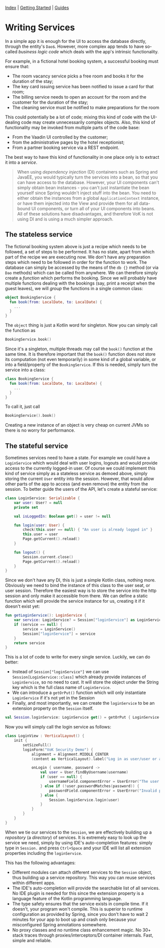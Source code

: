 [Index](index.html) | [Getting Started](gettingstarted.html) | [Guides](vok-guides.html)

# Writing Services

In a simple app it is enough for the UI to access the database directly, through
the entity's `Dao`s. However, more complex app tends to have so-called
*business logic code* which deals with the app's intrinsic functionality.

For example, in a fictional hotel booking system, a successful booking must ensure that:

* The room vacancy service picks a free room and books it for the duration of the stay;
* The key card issuing service has been notified to issue a card for that room;
* The billing service needs to open an account for the room and the customer for
  the duration of the stay;
* The cleaning service must be notified to make preparations for the room

This could potentially be a lot of code; mixing this kind of code with the UI-dealing code
may create unnecessarily complex objects. Also, this kind of functionality may be invoked
from multiple parts of the code base:

* From the Vaadin UI controlled by the customer;
* from the administrative pages by the hotel receptionist;
* From a partner booking service via a REST endpoint.

The best way to have this kind of functionality in one place only is to extract it into a *service*.

> When using *dependency injection* (DI) containers such as Spring and JavaEE, you would typically turn the
services into a bean, so that you can have access to the database. However, your UI components can't simply obtain bean
instances - you can't just instantiate the bean yourself since Spring wouldn't inject stuff into the bean.
You need to either obtain the instances from a global `ApplicationContext` instance, or have them injected into the View
and provide them for all data-bound UI components, or turn all of your UI components into beans. All of these solutions have
disadvantages, and therefore VoK is not using DI and is using a much simpler approach.

## The stateless service

The fictional booking system above is just a recipe which needs to be followed, a set of steps to be performed. It has no state, apart
from which part of the recipe we are executing now. We don't have any preparation steps which need to be followed in order
for the function to work. The database can simply be accessed by the means of the `db {}` method (or via `Dao` methods) which
can be called from anywhere. We can therefore simply create a *function* which performs the booking. Since we will probably
have multiple functions dealing with the bookings (say, print a receipt when the guest leaves), we will *group* the functions
in a single common class:

```kotlin
object BookingService {
  fun book(from: LocalDate, to: LocalDate) {
    ...
  }
}
```

The `object` thing is just a Kotlin word for singleton. Now you can simply call the function as

```kotlin
BookingService.book()
```

Since it's a singleton, multiple threads may call the `book()` function
at the same time. It is therefore important that the `book()` function does not store its computation (not even temporarily) in
some kind of a global variable, or into a field/property of the `BookingService`. If this is needed,
simply turn the service into a class:

```kotlin
class BookingService {
  fun book(from: LocalDate, to: LocalDate) {
    ...
  }
}
```

To call it, just call

```kotlin
BookingService().book()
```

Creating a new instance of an object is very cheap on current JVMs so there is no worry for performance.

## The stateful service

Sometimes services need to have a state. For example we could have a `LoginService` which would deal with user
logins, logouts and would provide access to the currently logged-in user.
Of course we could implement this kind of service simply as a stateless service as demoed above, simply storing
the current `User` entity into the session. However, that would allow other parts of the app to access
(and even remove) the entity from the session. To better guide the users of the API,
let's create a stateful service:

```kotlin
class LoginService: Serializable {
    var user: User? = null
    private set

    val isLoggedIn: Boolean get() = user != null

    fun login(user: User) {
        check(this.user == null) { "An user is already logged in" }
        this.user = user
        Page.getCurrent().reload()
    }

    fun logout() {
        Session.current.close()
        Page.getCurrent().reload()
    }
}
```

Since we don't have any DI, this is just a simple Kotlin class, nothing more. Obviously we need to bind
the instance of this class to the user seat, or user session. Therefore the easiest way is to store the service
into the http session and only make it accessible from there. We can define a static function which will
provide the service instance for us, creating it if it doesn't exist yet:

```kotlin
fun getLoginService(): LoginService {
    var service: LoginService? = Session["loginService"] as LoginService?
    if (service == null) {
        service = LoginService()
        Session["loginService"] = service
    }
    return service
}
```

This is a lot of code to write for every single service. Luckily, we can do better:

* Instead of `Session["loginService"]` we can use `Session[LoginService::class]` which already provide instances of `LoginService`, so no need to cast.
  It will store the object under the String key which is the full class name of `LoginService`.
* We can introduce a `getOrPut()` function which will only instantiate `LoginService` if it's not yet in the Session
* Finally, and most importantly, we can create the `loginService` to be an extension property on the `Session` itself.

```kotlin
val Session.loginService: LoginService get() = getOrPut { LoginService() }
```

Now you will simply call the login service as follows:

```kotlin
class LoginView : VerticalLayout() {
    init {
        setSizeFull()
        loginForm("VoK Security Demo") {
            alignment = Alignment.MIDDLE_CENTER
            (content as VerticalLayout).label("Log in as user/user or admin/admin")

            onLogin { username, password ->
                val user = User.findByUsername(username)
                if (user == null) {
                    usernameField.componentError = UserError("The user does not exist")
                } else if (!user.passwordMatches(password)) {
                    passwordField.componentError = UserError("Invalid password")
                } else {
                    Session.loginService.login(user)
                }
            }
        }
    }
}
```

When we tie our services to the `Session`, we are effectively building up a *repository* (a *directory*) of services.
It is extremely easy to look up the service we need, simply by using IDE's auto-completion features: simply type in
`Session.` and press `Ctrl+Space` and your IDE will list all extension properties including the `loginService`.

This has the following advantages:

* Different modules can attach different services to the `Session` object, thus building up a service repository. This way you can
  reuse services within different apps.
* The IDE's auto-completion will provide the searchable list of all services. No IDE plugin is needed for this since the extension property
  is a language feature of the Kotlin programming language.
* The type safety ensures that the service exists in compile time. If it doesn't, your program won't compile. This is superior to
  runtime configuration as provided by Spring, since you don't have to wait 2 minutes for your app to boot up and crash only because
  your misconfigured Spring annotations somewhere.
* No proxy classes and no runtime class enhancement magic. No 30+ stack traces through proxies/interceptors/DI container internals. Fast, simple
  and reliable.
